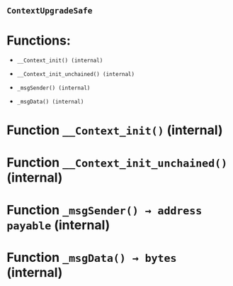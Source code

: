 ## `ContextUpgradeSafe`

# Functions:

- `__Context_init() (internal)`

- `__Context_init_unchained() (internal)`

- `_msgSender() (internal)`

- `_msgData() (internal)`

# Function `__Context_init()` (internal)

# Function `__Context_init_unchained()` (internal)

# Function `_msgSender() → address payable` (internal)

# Function `_msgData() → bytes` (internal)
